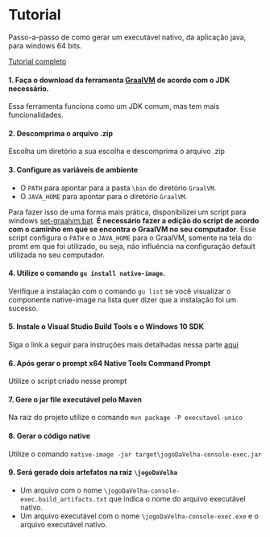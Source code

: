 # Tutorial
Passo-a-passo de como gerar um executável nativo, da aplicação java, para windows 64 bits.

[Tutorial completo](https://medium.com/graalvm/using-graalvm-and-native-image-on-windows-10-9954dc071311)

#### 1. Faça o download  da ferramenta [GraalVM](https://github.com/graalvm/graalvm-ce-builds/releases/tag/vm-22.3.0) de acordo com o JDK necessário.
Essa ferramenta funciona como um JDK comum, mas tem mais funcionalidades.
#### 2. Descomprima o arquivo .zip
Escolha um diretório a sua escolha e descomprima o arquivo .zip
#### 3. Configure as variáveis de ambiente
- O `PATH` para apontar para a pasta `\bin` do diretório `GraalVM`.
- O `JAVA_HOME` para apontar para o diretório `GraalVM`.

Para fazer isso de uma forma mais prática, disponibilizei um script para windows [set-graalvm.bat](https://github.com/nogueiralegacy/jogoDaVelha/documentacao). **É necessário fazer a edição do script de acordo com o caminho em que se encontra o GraalVM no seu computador**. Esse script configura o `PATH` e o `JAVA_HOME` para o GraalVM, somente na tela do promt em que foi utilizado, ou seja, não influência na configuração default utilizada no seu computador.
#### 4. Utilize o comando `gu install native-image`.
Verifique a instalação com o comando `gu list` se você visualizar o componente native-image na lista quer dizer que a instalação foi um sucesso.
#### 5. Instale o Visual Studio Build Tools e o Windows 10 SDK
Siga o link a seguir para instruções mais detalhadas nessa parte [aqui](https://medium.com/graalvm/using-graalvm-and-native-image-on-windows-10-9954dc071311)
#### 6. Após gerar o prompt x64 Native Tools Command Prompt
Utilize o script criado nesse prompt
#### 7. Gere o jar file executável pelo Maven
Na raiz do projeto utilize o comando `mvn package -P executavel-unico`
#### 8. Gerar o código native
Utilize o comando `native-image -jar target\jogoDaVelha-console-exec.jar`
#### 9. Será gerado dois artefatos na raiz `\jogoDaVelha`
- Um arquivo com o nome `\jogoDaVelha-console-exec.build_artifacts.txt` que indica o nome do arquivo executável nativo.
- Um arquivo executável com o nome `\jogoDaVelha-console-exec.exe` e o arquivo executável nativo.